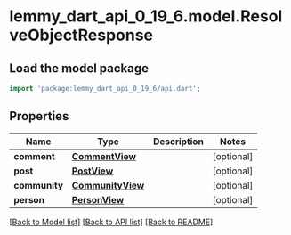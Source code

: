 # lemmy_dart_api_0_19_6.model.ResolveObjectResponse

## Load the model package
```dart
import 'package:lemmy_dart_api_0_19_6/api.dart';
```

## Properties
Name | Type | Description | Notes
------------ | ------------- | ------------- | -------------
**comment** | [**CommentView**](CommentView.md) |  | [optional] 
**post** | [**PostView**](PostView.md) |  | [optional] 
**community** | [**CommunityView**](CommunityView.md) |  | [optional] 
**person** | [**PersonView**](PersonView.md) |  | [optional] 

[[Back to Model list]](../README.md#documentation-for-models) [[Back to API list]](../README.md#documentation-for-api-endpoints) [[Back to README]](../README.md)


